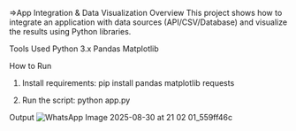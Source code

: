 =>App Integration & Data Visualization
Overview
This project shows how to integrate an application with data sources (API/CSV/Database) and visualize the results using Python libraries.

Tools Used
Python 3.x
Pandas
Matplotlib


How to Run
1. Install requirements:
pip install pandas matplotlib requests

2. Run the script:
python app.py

Output
![WhatsApp Image 2025-08-30 at 21 02 01_559ff46c](https://github.com/user-attachments/assets/c6a674d3-2a52-4a22-8804-55c694e0bcc3)
